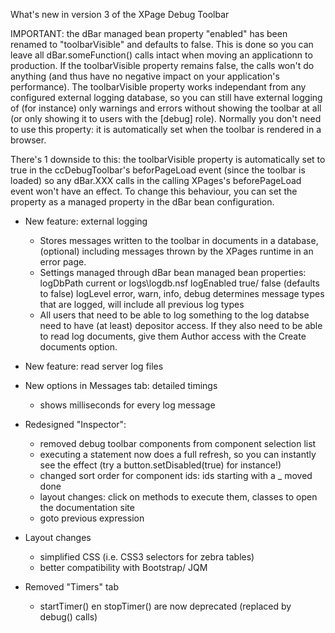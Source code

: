 What's new in version 3 of the XPage Debug Toolbar

IMPORTANT: the dBar managed bean property "enabled" has been renamed to "toolbarVisible" and defaults to false. This is done so you can leave all dBar.someFunction() calls intact when moving an applicationn to production. If the toolbarVisible property remains false, the calls won't do anything (and thus have no negative impact on your application's performance). The toolbarVisible property works independant from any configured external logging database, so you can still have external logging of (for instance) only warnings and errors without showing the toolbar at all (or only showing it to users with the [debug] role). Normally you don't need to use this property: it is automatically set when the toolbar is rendered in a browser.

There's 1 downside to this: the toolbarVisible property is automatically set to true in the ccDebugToolbar's beforPageLoad event (since the toolbar is loaded) so any dBar.XXX calls in the calling XPages's beforePageLoad event won't have an effect. To change this behaviour, you can set the property as a managed property in the dBar bean configuration.

- New feature: external logging
	- Stores messages written to the toolbar in documents in a database, (optional) including messages thrown by the XPages runtime in an error page.
	- Settings managed through dBar bean managed bean properties:
		logDbPath		current	or <path to external db>		logs\logdb.nsf
		logEnabled		true/ false (defaults to false)
		logLevel		error, warn, info, debug				determines message types that are logged, will include all previous log types
	- All users that need to be able to log something to the log databse need to have (at least) depositor access. If they also need to be able to read log documents, give them Author access with the Create documents option.
	
- New feature: read server log files

- New options in Messages tab: detailed timings
	- shows milliseconds for every log message

- Redesigned "Inspector":
	- removed debug toolbar components from component selection list
	- executing a statement now does a full refresh, so you can instantly see the effect (try a button.setDisabled(true) for instance!)
	- changed sort order for component ids: ids starting with a _ moved done
	- layout changes: click on methods to execute them, classes to open the documentation site
	- goto previous expression

- Layout changes
	- simplified CSS (i.e. CSS3 selectors for zebra tables)
	- better compatibility with Bootstrap/ JQM
	
- Removed "Timers" tab
	- startTimer() en stopTimer() are now deprecated (replaced by debug() calls)
	


	

		